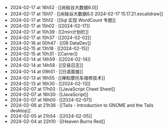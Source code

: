 - 2024-02-17 at 16h52 · [[尚硅谷大数据6.0]]
- 2024-02-17 at 15h17 · [[尚硅谷大数据6.0 2024-02-17 15.17.21.excalidraw]]
- 2024-02-17 at 15h12 · [[Sql 实现 WordCount 专题]]
- 2024-02-17 at 15h02 · [[2024-02-17]]
- 2024-02-17 at 10h39 · [[2min计划栏]]
- 2024-02-17 at 10h37 · [[2024-02-02]]
- 2024-02-16 at 00h47 · [[08 DataDev]]
- 2024-02-15 at 13h18 · [[2024-02-15]]
- 2024-02-15 at 10h31 · [[Carrer]]
- 2024-02-14 at 14h59 · [[2024-02-14]]
- 2024-02-14 at 14h58 · [[交易日志]]
- 2024-02-14 at 09h51 · [[日语面接]]
- 2024-02-13 at 16h55 · [[禅和摩托车维修技术]]
- 2024-02-13 at 16h30 · [[2024-02-13]]
- 2024-02-07 at 17h03 · [[JavaScript Cheet Sheet]]
- 2024-02-07 at 16h30 · [[JavaScript]]
- 2024-02-07 at 16h00 · [[2024-02-07]]
- 2024-02-06 at 21h36 · [[Tails - Introduction to GNOME and the Tails desktop]]
- 2024-02-05 at 21h54 · [[2024-02-05]]
- 2024-02-04 at 22h10 · [[Heaven Burns Red]]
